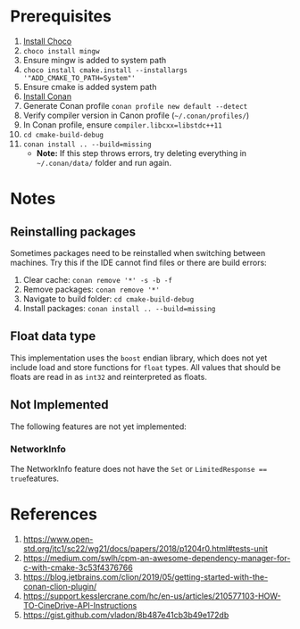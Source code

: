 # Prerequisites
1) [Install Choco](https://chocolatey.org/install)
2) `choco install mingw`
3) Ensure mingw is added to system path
4) `choco install cmake.install --installargs '"ADD_CMAKE_TO_PATH=System"'`
5) Ensure cmake is added system path
6) [Install Conan](https://conan.io/)
7) Generate Conan profile `conan profile new default --detect`
8) Verify compiler version in Canon profile (`~/.conan/profiles/`)
9) In Conan profile, ensure `compiler.libcxx=libstdc++11`
10) `cd cmake-build-debug`
11) `conan install .. --build=missing`
    * **Note:** If this step throws errors, try deleting everything in `~/.conan/data/` folder and run again.

# Notes
## Reinstalling packages
Sometimes packages need to be reinstalled when switching between machines. Try this if the IDE cannot find files or there are build errors:
1) Clear cache: `conan remove '*' -s -b -f`
2) Remove packages: `conan remove '*'`
3) Navigate to build folder: `cd cmake-build-debug`
4) Install packages: `conan install .. --build=missing`

## Float data type
This implementation uses the `boost` endian library, which does not yet include load and store functions for `float` types. All values that should be floats are read in as `int32` and reinterpreted as floats.

## Not Implemented
The following features are not yet implemented:

### NetworkInfo
The NetworkInfo feature does not have the `Set` or `LimitedResponse == true`features.


# References
1) https://www.open-std.org/jtc1/sc22/wg21/docs/papers/2018/p1204r0.html#tests-unit
2) https://medium.com/swlh/cpm-an-awesome-dependency-manager-for-c-with-cmake-3c53f4376766
3) https://blog.jetbrains.com/clion/2019/05/getting-started-with-the-conan-clion-plugin/
4) https://support.kesslercrane.com/hc/en-us/articles/210577103-HOW-TO-CineDrive-API-Instructions
5) https://gist.github.com/vladon/8b487e41cb3b49e172db